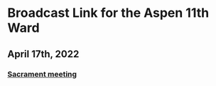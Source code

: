 # Broadcast Link for the Aspen 11th Ward

## April 17th, 2022
### [Sacrament meeting](https://youtu.be/syvSObVE4c8) 
